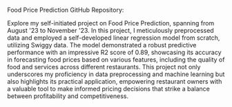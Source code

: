 Food Price Prediction GitHub Repository:

Explore my self-initiated project on Food Price Prediction, spanning from August '23 to November '23. In this project, I meticulously preprocessed data and employed a self-developed linear regression model from scratch, utilizing Swiggy data. The model demonstrated a robust predictive performance with an impressive R2 score of 0.89, showcasing its accuracy in forecasting food prices based on various features, including the quality of food and services across different restaurants. This project not only underscores my proficiency in data preprocessing and machine learning but also highlights its practical application, empowering restaurant owners with a valuable tool to make informed pricing decisions that strike a balance between profitability and competitiveness.

